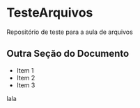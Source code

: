 # TesteArquivos
Repositório de teste para a aula de arquivos

## Outra Seção do Documento

* Item 1
* Item 2
* Item 3

lala
